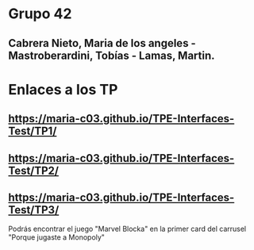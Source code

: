 # Grupo 42

## Cabrera Nieto, Maria de los angeles - Mastroberardini, Tobías - Lamas, Martin.

# Enlaces a los TP

## https://maria-c03.github.io/TPE-Interfaces-Test/TP1/

## https://maria-c03.github.io/TPE-Interfaces-Test/TP2/

## https://maria-c03.github.io/TPE-Interfaces-Test/TP3/
Podrás encontrar el juego "Marvel Blocka" en la primer card del carrusel "Porque jugaste a Monopoly" 
